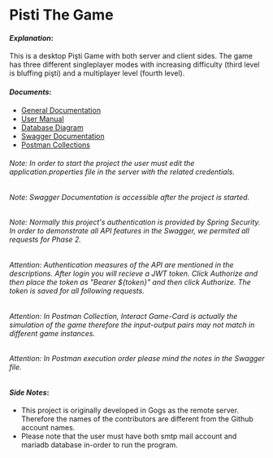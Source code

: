 # Pisti The Game

#### *Explanation*:
This is a desktop Pişti Game with both server and client sides. The game has three different singleplayer modes with increasing difficulty (third level is bluffing pişti) and a multiplayer level (fourth level).

#### *Documents*:
- [General Documentation](https://github.com/DorukGercel/Pisti-The-Game/blob/master/documents/Pisti_the_Game_General_Documentation.pdf)
- [User Manual](https://github.com/DorukGercel/Pisti-The-Game/blob/master/documents/Pisti_the_Game_User_Manual.pdf)
- [Database Diagram](https://github.com/DorukGercel/Pisti-The-Game/blob/master/documents/Database%20diagram.png)
- [Swagger Documentation](http://localhost:8080/swagger-ui.html#/)
- [Postman Collections](https://github.com/DorukGercel/Pisti-The-Game/tree/master/documents/postman%20collections)

###### Note: In order to start the project the user must edit the application.properties file in the server with the related credentials.
###### Note: Swagger Documentation is accessible after the project is started. 
###### Note: Normally this project's authentication is provided by Spring Security. In order to demonstrate all API features in the Swagger, we permited all requests for Phase 2.
###### Attention: *Authentication* measures of the API are mentioned in the descriptions. After *login* you will recieve a JWT token. Click *Authorize* and then place the token as "*Bearer ${token}*" and then click *Authorize*. The token is saved for all following requests.
###### Attention: In Postman Collection, Interact Game-Card is actually the simulation of the game therefore the input-output pairs may not match in different game instances.
###### Attention: In Postman execution order please mind the notes in the Swagger file.

#### *Side Notes*:
- This project is originally developed in Gogs as the remote server. Therefore the names of the contributors are different from the Github account names.
- Please note that the user must have both smtp mail account and mariadb database in-order to run the program.
